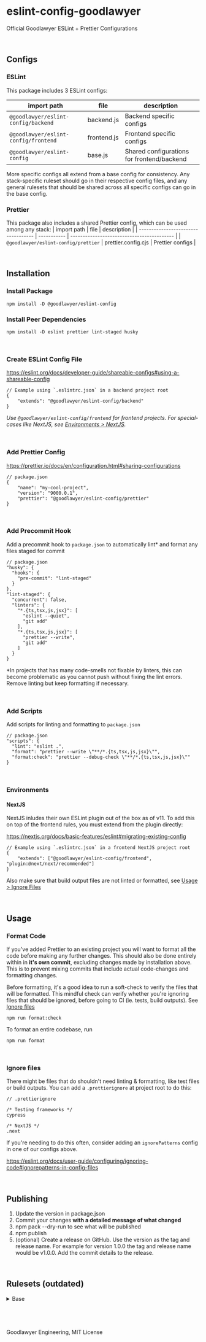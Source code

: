 # eslint-config-goodlawyer

Official Goodlawyer ESLint + Prettier Configurations

&nbsp;

## Configs

### ESLint

This package includes 3 ESLint configs:

| import path                          | file        | description                                |
| ------------------------------------ | ----------- | ------------------------------------------ |
| `@goodlawyer/eslint-config/backend`  | backend.js  | Backend specific configs                   |
| `@goodlawyer/eslint-config/frontend` | frontend.js | Frontend specific configs                  |
| `@goodlawyer/eslint-config`          | base.js     | Shared configurations for frontend/backend |

More specific configs all extend from a base config for consistency. Any stack-specific ruleset should go in their respective config files, and any general rulesets that should be shared across all specific configs can go in the base config.

### Prettier

This package also includes a shared Prettier config, which can be used among any stack:
| import path | file | description |
| ----------------------------------- | ----------- | ------------------------------------------ |
| `@goodlawyer/eslint-config/prettier` | prettier.config.cjs | Prettier configs |

&nbsp;

## Installation

### Install Package

`npm install -D @goodlawyer/eslint-config`

### Install Peer Dependencies

`npm install -D eslint prettier lint-staged husky`

&nbsp;

### Create ESLint Config File

https://eslint.org/docs/developer-guide/shareable-configs#using-a-shareable-config

```jsonc
// Example using `.eslintrc.json` in a backend project root
{
	"extends": "@goodlawyer/eslint-config/backend"
}
```

_Use `@goodlawyer/eslint-config/frontend` for frontend projects. For special-cases like NextJS, see [Environments > NextJS](#nextjs)._

&nbsp;

### Add Prettier Config

https://prettier.io/docs/en/configuration.html#sharing-configurations

```jsonc
// package.json
{
	"name": "my-cool-project",
	"version": "9000.0.1",
	"prettier": "@goodlawyer/eslint-config/prettier"
}
```

&nbsp;

### Add Precommit Hook

Add a precommit hook to `package.json` to automatically lint\* and format any files staged for commit

```jsonc
// package.json
"husky": {
  "hooks": {
    "pre-commit": "lint-staged"
  }
},
"lint-staged": {
  "concurrent": false,
  "linters": {
    "*.{ts,tsx,js,jsx}": [
      "eslint --quiet",
      "git add"
    ],
    "*.{ts,tsx,js,jsx}": [
      "prettier --write",
      "git add"
    ]
  }
}
```

\*In projects that has many code-smells not fixable by linters, this can become problematic as you cannot push without fixing the lint errors. Remove linting but keep formatting if necessary.

&nbsp;

### Add Scripts

Add scripts for linting and formatting to `package.json`

```jsonc
// package.json
"scripts": {
  "lint": "eslint .",
  "format": "prettier --write \"**/*.{ts,tsx,js,jsx}\"",
  "format:check": "prettier --debug-check \"**/*.{ts,tsx,js,jsx}\""
}
```

&nbsp;

### Environments

#### NextJS

NextJS inludes their own ESLint plugin out of the box as of v11. To add this on top of the frontend rules, you must extend from the plugin directly:

https://nextjs.org/docs/basic-features/eslint#migrating-existing-config

```jsonc
// Example using `.eslintrc.json` in a frontend NextJS project root
{
	"extends": ["@goodlawyer/eslint-config/frontend", "plugin:@next/next/recommended"]
}
```

Also make sure that build output files are not linted or formatted, see [Usage > Ignore Files](#ignore-files)

&nbsp;

## Usage

### Format Code

If you've added Prettier to an existing project you will want to format all the code before making any further changes. This should also be done entirely within in **it's own commit**, excluding changes made by installation above. This is to prevent mixing commits that include actual code-changes and formatting changes.

Before formatting, it's a good idea to run a soft-check to verify the files that will be formatted. This mindful check can verify whether you're ignoring files that should be ignored, before going to CI (ie. tests, build outputs). See [Ignore files](#ignore-files)

`npm run format:check`

To format an entire codebase, run

`npm run format`

&nbsp;

### Ignore files

There might be files that do shouldn't need linting & formatting, like test files or build outputs. You can add a `.prettierignore` at project root to do this:

```
// .prettierignore

/* Testing frameworks */
cypress

/* NextJS */
.next
```

If you're needing to do this often, consider adding an `ignorePatterns` config in one of our configs above. 

https://eslint.org/docs/user-guide/configuring/ignoring-code#ignorepatterns-in-config-files

&nbsp;

## Publishing
1. Update the version in package.json
2. Commit your changes **with a detailed message of what changed**
3. npm pack --dry-run to see what will be published
4. npm publish
5. (optional) Create a release on GitHub. Use the version as the tag and release name. For example for version 1.0.0 the tag and release name would be v1.0.0. Add the commit details to the release.

&nbsp;

## Rulesets (outdated)

<details> <summary> Base </summary> 
  
`base.js`

| Rule                                                                                                                                                   | Note                                                               |
| ------------------------------------------------------------------------------------------------------------------------------------------------------ | ------------------------------------------------------------------ |
| [prefer-const](https://eslint.org/docs/rules/prefer-const.html)                                                                                        | https://github.com/airbnb/javascript#references--prefer-const      |
| [no-var](https://eslint.org/docs/rules/no-var.html)                                                                                                    | https://github.com/airbnb/javascript#references--disallow-var      |
| [quote-props](https://eslint.org/docs/rules/quote-props.html)                                                                                          | https://github.com/airbnb/javascript#objects--quoted-props         |
| [prefer-destructuring](https://eslint.org/docs/rules/prefer-destructuring)                                                                             | https://github.com/airbnb/javascript#destructuring--object         |
| [prefer-template](https://eslint.org/docs/rules/prefer-template.html) & [template-curly-spacing](https://eslint.org/docs/rules/template-curly-spacing) | https://github.com/airbnb/javascript#es6-template-literals         |
| [object-curly-spacing](https://eslint.org/docs/rules/object-curly-spacing)                                                                             | [abnb](https://github.com/airbnb/javascript#whitespace--in-braces) |
| [no-eval](https://eslint.org/docs/rules/no-eval)                                                                                                       | https://github.com/airbnb/javascript#strings--eval                 |
| [no-loop-func](https://eslint.org/docs/rules/no-loop-func.html)                                                                                        | https://github.com/airbnb/javascript#functions--in-blocks          |
| [default-param-last](https://eslint.org/docs/rules/default-param-last)                                                                                 | https://github.com/airbnb/javascript#functions--defaults-last      |
| [space-before-blocks](https://eslint.org/docs/rules/space-before-blocks)                                                                               | https://github.com/airbnb/javascript#functions--signature-spacing  |
| [no-param-reassign](https://eslint.org/docs/rules/no-param-reassign.html)                                                                              | https://github.com/airbnb/javascript#functions--mutate-params      |
| [no-duplicate-imports](https://eslint.org/docs/rules/no-duplicate-imports)                                                                             | https://github.com/airbnb/javascript#modules--no-duplicate-imports |
| [one-var](https://eslint.org/docs/rules/one-var.html)                                                                                                  | https://github.com/airbnb/javascript#variables--one-const          |
| [operator-linebreak](https://eslint.org/docs/rules/operator-linebreak.html)                                                                            | https://github.com/airbnb/javascript#variables--linebreak          |
| [eqeqeq](https://eslint.org/docs/rules/eqeqeq.html)                                                                                                    | https://github.com/airbnb/javascript#comparison--eqeqeq            |
| [no-nested-ternary](https://eslint.org/docs/rules/no-nested-ternary.html)                                                                              | https://github.com/airbnb/javascript#comparison--nested-ternaries  |
| [no-unneeded-ternary](https://eslint.org/docs/rules/no-unneeded-ternary.html)                                                                          | https://github.com/airbnb/javascript#comparison--unneeded-ternary  |
|                                                                                                                                                        |                                                                    |
| [import/first](https://github.com/import-js/eslint-plugin-import/blob/main/docs/rules/first.md)                                                        |                                                                    |

 </details>

&nbsp;

#

Goodlawyer Engineering, MIT License
